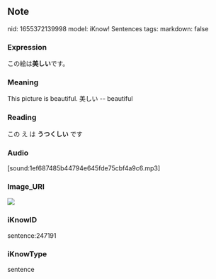 ## Note
nid: 1655372139998
model: iKnow! Sentences
tags: 
markdown: false

### Expression
この絵は<b>美しい</b>です。

### Meaning
This picture is beautiful.
美しい -- beautiful

### Reading
この え は <b>うつくしい</b> です

### Audio
[sound:1ef687485b44794e645fde75cbf4a9c6.mp3]

### Image_URI
<img src="d3e5ef08537dda933d16b0ac101e65bf.jpg">

### iKnowID
sentence:247191

### iKnowType
sentence
